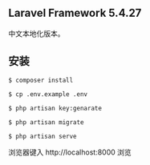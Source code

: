 ## Laravel Framework 5.4.27

中文本地化版本。

## 安装

```
$ composer install

$ cp .env.example .env

$ php artisan key:genarate

$ php artisan migrate

$ php artisan serve
```

浏览器键入 http://localhost:8000 浏览